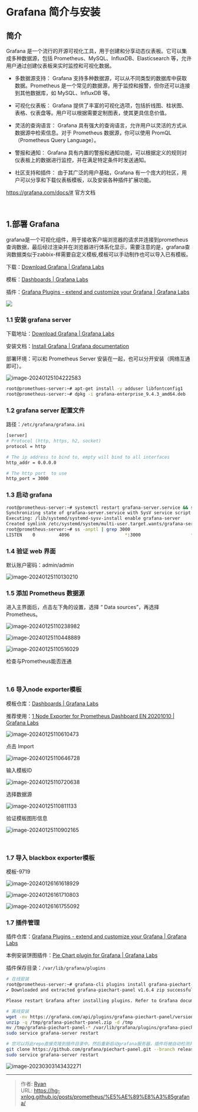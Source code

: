 # Grafana 简介与安装




## 简介

Grafana 是一个流行的开源可视化工具，用于创建和分享动态仪表板。它可以集成多种数据源，包括 Prometheus、MySQL、InfluxDB、Elasticsearch 等，允许用户通过创建仪表板来实时监控和可视化数据。

- 
  多数据源支持： Grafana 支持多种数据源，可以从不同类型的数据库中获取数据。Prometheus 是一个常见的数据源，用于监控和报警，但你还可以连接到其他数据库，如 MySQL、InfluxDB 等。

- 可视化仪表板： Grafana 提供了丰富的可视化选项，包括折线图、柱状图、表格、仪表盘等。用户可以根据需要定制图表，使其更具信息价值。

- 灵活的查询语言： Grafana 具有强大的查询语言，允许用户以灵活的方式从数据源中检索信息。对于 Prometheus 数据源，你可以使用 PromQL（Prometheus Query Language）。

- 警报和通知： Grafana 具有内置的警报和通知功能，可以根据定义的规则对仪表板上的数据进行监控，并在满足特定条件时发送通知。

- 社区支持和插件： 由于其广泛的用户基础，Grafana 有一个庞大的社区，用户可以分享和下载仪表板模板，以及安装各种插件扩展功能。

https://grafana.com/docs/# 官方文档

<br>




##  1.部署 Grafana

grafana是一个可视化组件，用于接收客户端浏览器的请求并连接到prometheus查询数据，最后经过渲染并在浏览器进行体系化显示，需要注意的是，grafana查询数据类似于zabbix-样需要自定义模板,模板可以手动制作也可以导入已有模板。

下载：[Download Grafana | Grafana Labs](https://grafana.com/grafana/download?pg=get&plcmt=selfmanaged-box1-cta1)

模板：[Dashboards | Grafana Labs](https://grafana.com/grafana/dashboards/)

插件：[Grafana Plugins - extend and customize your Grafana | Grafana Labs](https://grafana.com/grafana/plugins/)


![](https://cdn1.ryanxin.live/1695797621991)

### 1.1 安装 grafana server

下载地址：[Download Grafana | Grafana Labs](https://grafana.com/grafana/download)

安装文档：[Install Grafana | Grafana documentation](https://grafana.com/docs/grafana/latest/setup-grafana/installation/)

部署环境：可以和 Prometheus Server 安装在一起，也可以分开安装（网络互通即可）。

![image-20240125104222583](https://cdn1.ryanxin.live/image-20240125104222583.png)


```bash
root@promethues-server:~# apt-get install -y adduser libfontconfig1
root@prometheus-server:~# dpkg -i grafana-enterprise_9.4.3_amd64.deb
```

### 1.2 grafana server 配置文件

路径：`/etc/grafana/grafana.ini`

```bash
[server]
# Protocol (http, https, h2, socket)
protocol = http

# The ip address to bind to, empty will bind to all interfaces
http_addr = 0.0.0.0

# The http port  to use
http_port = 3000
```

### 1.3 启动 grafana

```bash
root@prometheus-server:~# systemctl restart grafana-server.service && systemctl enable grafana-server.service 
Synchronizing state of grafana-server.service with SysV service script with /lib/systemd/systemd-sysv-install.
Executing: /lib/systemd/systemd-sysv-install enable grafana-server
Created symlink /etc/systemd/system/multi-user.target.wants/grafana-server.service → /lib/systemd/system/grafana-server.service.
root@prometheus-server:~# ss -anptl | grep 3000
LISTEN    0         4096                     *:3000                   *:*        users:(("grafana",pid=136786,fd=11))                                           
```



### 1.4 验证 web 界面

默认账户密码：admin/admin

![image-20240125110130210](https://cdn1.ryanxin.live/image-20240125110130210.png)

### 1.5 添加 Prometheus 数据源

进入主界面后，点击左下角的设置，选择 “ Data sources”，再选择 Prometheus。

![image-20240125110238982](https://cdn1.ryanxin.live/image-20240125110238982.png)

![image-20240125110448889](https://cdn1.ryanxin.live/image-20240125110448889.png)

![image-20240125110516029](https://cdn1.ryanxin.live/image-20240125110516029.png)

检查与Prometheus能否连通



<br>



### 1.6 导入node exporter模板 

模板仓库：[Dashboards | Grafana Labs](https://grafana.com/grafana/dashboards/)

推荐使用：[1 Node Exporter for Prometheus Dashboard EN 20201010 | Grafana Labs](https://grafana.com/grafana/dashboards/11074-node-exporter-for-prometheus-dashboard-en-v20201010/)

![image-20240125110610473](https://cdn1.ryanxin.live/image-20240125110610473.png)



点击 Import

![image-20240125110646728](https://cdn1.ryanxin.live/image-20240125110646728.png)

输入模板ID

![image-20240125110720638](https://cdn1.ryanxin.live/image-20240125110720638.png)

选择数据源

![image-20240125110811133](https://cdn1.ryanxin.live/image-20240125110811133.png)

验证模板图形信息

![image-20240125110902165](https://cdn1.ryanxin.live/image-20240125110902165.png)



<br>

### 1.7 导入 blackbox exporter模板

模板-9719

![image-20240126161618929](https://cdn1.ryanxin.live/image-20240126161618929.png)

![image-20240126161710803](https://cdn1.ryanxin.live/image-20240126161710803.png)



![image-20240126161755092](https://cdn1.ryanxin.live/image-20240126161755092.png)



### 1.7 插件管理

插件仓库：[Grafana Plugins - extend and customize your Grafana | Grafana Labs](https://grafana.com/grafana/plugins/)

本例安装饼图插件：[Pie Chart plugin for Grafana | Grafana Labs]()

插件保存目录：`/var/lib/grafana/plugins`

```bash
# 在线安装
root@prometheus-server:~# grafana-cli plugins install grafana-piechart-panel
✔ Downloaded and extracted grafana-piechart-panel v1.6.4 zip successfully to /var/lib/grafana/plugins/grafana-piechart-panel

Please restart Grafana after installing plugins. Refer to Grafana documentation for instructions if necessary.
```



```bash
# 离线安装
wget -nv https://grafana.com/api/plugins/grafana-piechart-panel/versions/latest/download -O /tmp/grafana-piechart-panel.zip
unzip -q /tmp/grafana-piechart-panel.zip -d /tmp
mv /tmp/grafana-piechart-panel-* /var/lib/grafana/plugins/grafana-piechart-panel
sudo service grafana-server restart
```

```bash
# 您可以将此repo直接克隆到插件目录中。然后重新启动grafana服务器，插件将被自动检测并使用。
git clone https://github.com/grafana/piechart-panel.git --branch release-1.6.2
sudo service grafana-server restart
```

![image-20230303143432271](https://cdn1.ryanxin.live/6996b9be22c66525cd2f1f47cf5db669.png)









---

> 作者: [Ryan](https://github.com/ryanxin7)  
> URL: https://hg-xnlog.github.io/posts/prometheus/%E5%AE%89%E8%A3%85grafana/  

